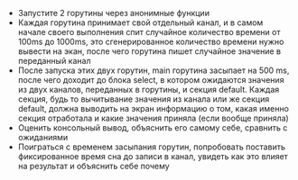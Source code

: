 - Запустите 2 горутины через анонимные функции
- Каждая горутина принимает свой отдельный канал, и в самом начале своего
выполнения спит случайное количество времени от 100ms до 1000ms, это 
сгенерированное количество времени нужно вывести на экан, после чего горутина
пишет случайное значение в переданный канал
- После запуска этих двух горутин, main горутина засыпает на 500 ms, после чего
доходит до блока select, в котором ожидаются значения из двух каналов, переданных
в горутины, и секция default. Каждая секция, будь то вычитывание значения из канала
или же секция default, должна выводить на экран информацию о том, какая именно секция
отработала и какие значения приняла (если вообще приняла)
- Оценить консольный вывод, объяснить его самому себе, сравнить с ожиданиями
- Поиграться с временем засыпания горутин, попробовать поставить фиксированное время
сна до записи в канал, увидеть как это влияет на результат и объяснить себе почему
